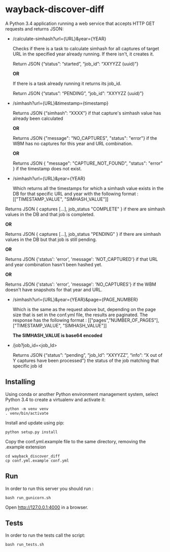 # wayback-discover-diff

A Python 3.4 application running a web service that accepts HTTP GET requests and returns JSON:

- /calculate-simhash?url={URL}&year={YEAR}

  Checks if there is a task to calculate simhash for all captures of target URL in the specified year already running.
  If there isn't, it creates it.
  
  Return JSON {“status”: “started”, “job_id”: “XXYYZZ (uuid)”}
 
  **OR**
  
  If there is a task already running it returns its job_id.
  
  Return JSON {“status”: “PENDING”, “job_id”: “XXYYZZ (uuid)”}
 
- /simhash?url={URL}&timestamp={timestamp}
  
  Returns JSON {“simhash”: “XXXX”} if that capture's simhash value has already been calculated
  
  **OR**
  
  Returns JSON {"message": "NO_CAPTURES", "status": "error"} if the WBM has no captures for this year and URL combination.
  
  **OR**
  
  Returns JSON { "message": "CAPTURE_NOT_FOUND", "status": "error" } if the timestamp does not exist.

  
- /simhash?url={URL}&year={YEAR}
  
  Which returns all the timestamps for which a simhash value exists in the DB for that specific URL and year with the following       format : [["TIMESTAMP_VALUE", "SIMHASH_VALUE"]]

Returns JSON { captures	[…], job_status	"COMPLETE" } if there are simhash values in the DB and that job is completed.

**OR**

Returns JSON { captures	[…], job_status	"PENDING" } if there are simhash values in the DB but that job is still pending.

**OR**

Returns JSON {'status': 'error', 'message': 'NOT_CAPTURED'} if that URL and year combination hasn't been hashed yet.

**OR**

Returns JSON {'status': 'error', 'message': 'NO_CAPTURES'} if the WBM doesn't have snapshots for that year and URL.

- /simhash?url={URL}&year={YEAR}&page={PAGE_NUMBER}
  
  Which is the same as the request above but, depending on the page size that is set in the conf.yml file, the results are paginated. The response has the following format : [["pages","NUMBER_OF_PAGES"],["TIMESTAMP_VALUE", "SIMHASH_VALUE"]]
  
  **The SIMHASH_VALUE is base64 encoded**
  
- /job?job_id=<job_Id>
  
  Returns JSON {“status”: “pending”, “job_Id”: “XXYYZZ”, “info”: “X out of Y captures have been processed”} the status of the job matching that specific job id
  
## Installing

Using conda or another Python environment management system, select Python 3.4 to create a virtualenv and activate it:
```Shell
python -m venv venv
. venv/bin/activate
```

Install and update using pip:
```Shell
python setup.py install
```
Copy the conf.yml.example file to the same directory, removing the .example extension

```
cd wayback_discover_diff
cp conf.yml.example conf.yml
```
## Run
In order to run this server you should run :
```
bash run_gunicorn.sh
```

Open http://127.0.0.1:4000 in a browser.

## Tests
In order to run the tests call the script:
```
bash run_tests.sh
```
